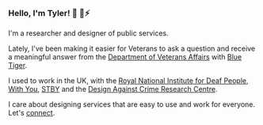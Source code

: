 ### Hello, I'm Tyler! 👋 🌱⚡

I'm a researcher and designer of public services.

Lately, I've been making it easier for Veterans to ask a question and receive a meaningful answer from the [Department of Veterans Affairs](https://github.com/department-of-veterans-affairs) with [Blue Tiger](https://www.bluetiger.digital/).

I used to work in the UK, with the [Royal National Institute for Deaf People](https://rnid.org.uk/), [With You](https://www.wearewithyou.org.uk/), [STBY](https://www.stby.eu/) and the [Design Against Crime Research Centre](https://designagainstcrime.com/).

I care about designing services that are easy to use and work for everyone. Let's [connect](https://tylergindraux.com/).
